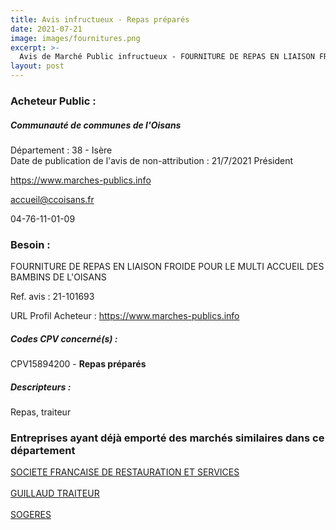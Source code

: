 ```yaml
---
title: Avis infructueux - Repas préparés
date: 2021-07-21
image: images/fournitures.png
excerpt: >-
  Avis de Marché Public infructueux - FOURNITURE DE REPAS EN LIAISON FROIDE POUR LE MULTI ACCUEIL DES BAMBINS DE L'OISANS
layout: post
---
```


### Acheteur Public :
##### Communauté de communes de l'Oisans
Département : 38 - Isère<br/>
Date de publication de l'avis de non-attribution : 21/7/2021
Président

https://www.marches-publics.info

accueil@ccoisans.fr

04-76-11-01-09
### Besoin :

FOURNITURE DE REPAS EN LIAISON FROIDE POUR LE MULTI ACCUEIL DES BAMBINS DE L'OISANS

Ref. avis : 21-101693

URL Profil Acheteur : https://www.marches-publics.info

##### Codes CPV concerné(s) :
CPV15894200 - **Repas préparés** <br/>

##### Descripteurs :
Repas, traiteur <br/>

### Entreprises ayant déjà emporté des marchés similaires dans ce département
<a href="/entreprise-548/siren-338253131">SOCIETE FRANCAISE DE RESTAURATION ET SERVICES</a><br/><br/>
<a href="/entreprise-557/siren-412545139">GUILLAUD TRAITEUR</a><br/><br/>
<a href="/entreprise-572/siren-572102176">SOGERES</a><br/><br/>
